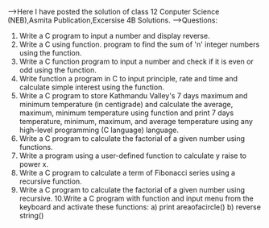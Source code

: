 -->Here I have posted the solution of class 12 Conputer Science (NEB),Asmita Publication,Excersise 4B Solutions.
-->Questions:
1. Write a C program to input a number and display reverse.
2. Write a C using function. program to find the sum of 'n' integer numbers using the
function.
3. Write a C function program to input a number and check if it is even or odd using the
function.
4. Write function a program in C to input principle, rate and time and calculate simple
interest using the function.
5. Write a C program to store Kathmandu Valley's 7 days maximum and minimum
temperature (in centigrade) and calculate the average, maximum, minimum temperature
using function and print 7 days temperature, minimum, maximum, and average
temperature using any high-level programming (C language) language.
6. Write a C program to calculate the factorial of a given number using functions.
7. Write a program using a user-defined function to calculate y raise to power x.
8. Write a C program to calculate a term of Fibonacci series using a recursive function.
9. Write a C program to calculate the factorial of a given number using recursive.
10.Write a C program with function and input menu from the keyboard and activate these
functions:
a) print areaofacircle()
b) reverse string()
